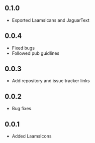 ## 0.1.0
- Exported LaamsIcans and JaguarText

## 0.0.4
- Fixed bugs
- Followed pub guidlines

## 0.0.3
- Add repository and issue tracker links

## 0.0.2
- Bug fixes

## 0.0.1
- Added LaamsIcons